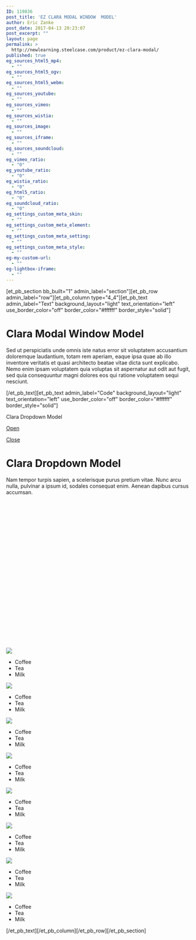 ```yaml
---
ID: 119836
post_title: 'EZ CLARA MODAL WINDOW  MODEL'
author: Eric Zanke
post_date: 2017-04-13 20:23:07
post_excerpt: ""
layout: page
permalink: >
  http://newlearning.steelcase.com/product/ez-clara-modal/
published: true
eg_sources_html5_mp4:
  - ""
eg_sources_html5_ogv:
  - ""
eg_sources_html5_webm:
  - ""
eg_sources_youtube:
  - ""
eg_sources_vimeo:
  - ""
eg_sources_wistia:
  - ""
eg_sources_image:
  - ""
eg_sources_iframe:
  - ""
eg_sources_soundcloud:
  - ""
eg_vimeo_ratio:
  - "0"
eg_youtube_ratio:
  - "0"
eg_wistia_ratio:
  - "0"
eg_html5_ratio:
  - "0"
eg_soundcloud_ratio:
  - "0"
eg_settings_custom_meta_skin:
  - ""
eg_settings_custom_meta_element:
  - ""
eg_settings_custom_meta_setting:
  - ""
eg_settings_custom_meta_style:
  - ""
eg-my-custom-url:
  - ""
eg-lightbox-iframe:
  - ""
---
```

[et_pb_section bb_built="1" admin_label="section"][et_pb_row admin_label="row"][et_pb_column type="4_4"][et_pb_text admin_label="Text" background_layout="light" text_orientation="left" use_border_color="off" border_color="#ffffff" border_style="solid"]

<h1>Clara Modal Window Model</h1>
<p class="">Sed ut perspiciatis unde omnis iste natus error sit voluptatem accusantium doloremque laudantium, totam rem aperiam, eaque ipsa quae ab illo inventore veritatis et quasi architecto beatae vitae dicta sunt explicabo. Nemo enim ipsam voluptatem quia voluptas sit aspernatur aut odit aut fugit, sed quia consequuntur magni dolores eos qui ratione voluptatem sequi nesciunt.</p>

[/et_pb_text][et_pb_text admin_label="Code" background_layout="light" text_orientation="left" use_border_color="off" border_color="#ffffff" border_style="solid"]

Clara Dropdown Model

<style type="text/css">
<p>#content{<br />  width:424px;<br />  height:auto;<br />  position: static;<br />}<br />#content > div {<br />  position: absolute;<br />  top: 0px;<br />  left: 650px;<br />  visibility: hidden;<br />  padding-top:2rem;<br />}</p>
<p>#controls{<br />  width:600px;<br />  height:50px;<br />  clear:both;<br />  }</p>
<p>@media (max-width: 700px) {<br />  #content > div {<br />    top: 500px;<br />    left: 0px;<br />  }<br />}</p>
<p>.italic {<br />  font-style: italic;<br />  font-size: 18px;<br />}</p>
<p>.normal {<br />  font-style: normal;<br />  font-size: 12px;<br />}</p>
<p>.oblique {<br />  font-style: oblique;<br />  font-size: 22px;<br />}</p>
<p>/* MODAL WINDOW STYLES */<br />* {<br />  -webkit-box-sizing:border-box;<br />  -moz-box-sizing:border-box;<br />  box-sizing:border-box;<br />}<br />html, body {<br />  height: 100%;<br />}<br />.container {<br />  display: table;<br />  width: 100%;<br />  height: 100%;<br />}<br />.interior {<br />  display: table-cell;<br />  /*vertical-align: middle;<br />  text-align: center;*/<br />  padding-top:1rem;<br />}<br />body {<br />  font:14px/1.5 sans-serif;<br />  padding: 2rem;<br />  /*background-color: #ffffff;*/<br />}<br />.btn {<br />  background-color: #333;<br />  padding: 1em 3em;<br />  border-radius: 3px;<br />  color: #ffffff;<br />  text-decoration: none;<br />  z-index:10000;<br />}<br />.modal-window {<br />  position:fixed;<br />  background-color: rgba(0,0,0,0.5);<br />  top:0;<br />  right:0;<br />  bottom:0;<br />  left:0;<br />  z-index:999;<br />  opacity:0;<br />  pointer-events:none;<br />  -webkit-transition:all 0.3s;<br />  -moz-transition:all 0.3s;<br />  transition:all 0.3s;<br />}<br />.modal-window:target {<br />  opacity:1;<br />  pointer-events:auto;<br />}<br />.modal-window>div {<br />  max-width:1024px;<br />  position:relative;<br />  margin:10% auto;<br />  padding:2rem;<br />  background:#fff;<br />  color:#444;<br />}<br />.modal-window header {<br />  font-weight:bold;<br />}<br />.modal-close {<br />  display:block;<br />  /*padding:.25%;<br />  background-color: rgba(255,255,255,1);<br />  border-radius:50%;*/<br />  color:#666666;<br />  line-height:50px;<br />  font-size:80%;<br />  position:absolute;<br />  right:0;<br />  text-align:center;<br />  top:0;<br />  width:70px;<br />  text-decoration:none;<br />  z-index:1000;<br />}<br />.modal-close:hover {<br />  color:#000;<br />  background-color: rgba(255,255,255,1);<br />}<br />.modal-window .h-text{<br />  width:50%!important;<br />  }<br />.modal-window h1 {<br />  font-size: 150%;<br />  margin: 0 0 15px;<br />}</p>
</style>
<div class="container">
<div class="interior"><a class="btn" href="#open-modal">Open</a></div>
<!--</div>
-->
<div id="open-modal" class="modal-window">
<div>

<a class="modal-close" title="Close" href="#modal-close">Close</a>
<div class="h-text">
<h1>Clara Dropdown Model</h1>
<div>

Nam tempor turpis sapien, a scelerisque purus pretium vitae. Nunc arcu nulla, pulvinar a ipsum id, sodales consequat enim. Aenean dapibus cursus accumsan.

</div>
</div>
<div>
<div id="controls"></div>
<div id="player" style="width: 600px; height: 400px;"></div>
<div id="content">
<div id="wellbeing" class="italic">

<img src="https://dumy1g3ng547g.cloudfront.net/content/themes/steelcase/img/logo.svg" />
<ul>
 	<li>Coffee</li>
 	<li>Tea</li>
 	<li>Milk</li>
</ul>
</div>
<div id="workplace" class="normal">

<img src="https://dumy1g3ng547g.cloudfront.net/content/themes/steelcase/img/logo.svg" />
<ul>
 	<li>Coffee</li>
 	<li>Tea</li>
 	<li>Milk</li>
</ul>
</div>
<div id="postures" class="oblique">

<img src="https://dumy1g3ng547g.cloudfront.net/content/themes/steelcase/img/logo.svg" />
<ul>
 	<li>Coffee</li>
 	<li>Tea</li>
 	<li>Milk</li>
</ul>
</div>
<div id="antimicrobial" class="italic">

<img src="https://dumy1g3ng547g.cloudfront.net/content/themes/steelcase/img/logo.svg" />
<ul>
 	<li>Coffee</li>
 	<li>Tea</li>
 	<li>Milk</li>
</ul>
</div>
<div id="collab" class="normal">

<img src="https://dumy1g3ng547g.cloudfront.net/content/themes/steelcase/img/logo.svg" />
<ul>
 	<li>Coffee</li>
 	<li>Tea</li>
 	<li>Milk</li>
</ul>
</div>
<div id="cables" class="oblique">

<img src="https://dumy1g3ng547g.cloudfront.net/content/themes/steelcase/img/logo.svg" />
<ul>
 	<li>Coffee</li>
 	<li>Tea</li>
 	<li>Milk</li>
</ul>
</div>
<div id="sensing" class="italic">

<img src="https://dumy1g3ng547g.cloudfront.net/content/themes/steelcase/img/logo.svg" />
<ul>
 	<li>Coffee</li>
 	<li>Tea</li>
 	<li>Milk</li>
</ul>
</div>
<div id="health" class="normal">

<img src="https://dumy1g3ng547g.cloudfront.net/content/themes/steelcase/img/logo.svg" />
<ul>
 	<li>Coffee</li>
 	<li>Tea</li>
 	<li>Milk</li>
</ul>
</div>
</div>
<!--CLARA CONTENT-->

</div>
</div>
</div>
<!--END MODAL WINDOW FRAMEWORK-->

<script src="https://steelcase.clara.io/js/claraplayer.min.js"></script>

<script>
const ids = {
  '9db43c80-4671-4c85-b481-17d1b4c92c3b': 'wellbeing',
  '7774b92d-ba6b-44e8-b2e8-00a5e3c494d5': 'workplace',
  'e665f0d5-60e9-492f-b67c-9ff95fe6fb01': 'postures',
  'ea9d7ad8-0ebe-4dc7-892a-3b3d8ae5b66d': 'antimicrobial',
  '8766ff74-8d88-466e-ba06-46b87c0b1a66': 'collab',
  '64976508-875c-4d93-83f3-8335857ffe96': 'cables',
  '3a9b7cf9-6000-450c-a11e-ab194636c00c': 'sensing',
  '6f924f5c-80c7-4b0e-906e-48cb6f96747c': 'health',
};

const cameraSelect = document.getElementById('cameraSelect');
cameraSelect.onchange = function(ev) {
   var id = ev.target.value;
   var divs = document.getElementById('content').children;
   for(var i = 0; i < divs.length; i++) { var state = 'hidden'; if(divs[i].id === ids[ev.target.value]) state = 'visible'; divs[i].style.visibility = state; } clara.player.animateCameraTo(id, 500); } var clara = claraplayer('clara-embed'); clara.on('loaded', function() { console.log('Clara player is loaded and ready'); }); clara.sceneIO.fetchAndUse("1613b124-6f9f-48ca-a2c5-52e40db046aa"); clara.on('loaded', () => { 
  const cameras = clara.scene.getAll({type: 'Camera', property: 'name'}); 
  for(let id in cameras) { 
    cameraSelect.options[cameraSelect.options.length] = new Option(cameras[id], id);
  } 
  clara.player.hideTool('home');
  clara.player.hideTool('pan');
  clara.player.hideTool('zoom');
  clara.player.hideTool('orbit');
});


</script>

</div>

[/et_pb_text][/et_pb_column][/et_pb_row][/et_pb_section]